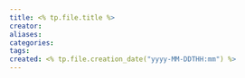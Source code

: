 ```yaml
---
title: <% tp.file.title %>
creator: 
aliases: 
categories: 
tags: 
created: <% tp.file.creation_date("yyyy-MM-DDTHH:mm") %>
---
```

